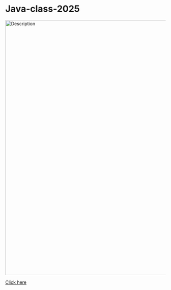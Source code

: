 # Java-class-2025
<img src="https://github.com/bos-com/Java-class-2025/blob/main/assets/java.png" alt="Description" width="5000" height="800"/>

[Click here ](https://github.com/bos-com/Java-class-2025/wiki/contribution-guide)  
